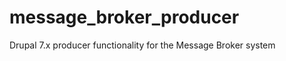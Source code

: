 message_broker_producer
=======================

Drupal 7.x producer functionality for the Message Broker system
